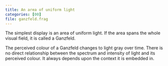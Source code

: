 ```yaml
---
title: An area of uniform light
categories: [00]
file: ganzfeld.frag
---
```

The simplest display is an area of uniform light.
If the area spans the whole visual field, it is called a Ganzfeld.

The perceived colour of a Ganzfeld changes to light gray over time.
There is no direct relationship between the spectrum and intensity of light and its perceived colour.
It always depends upon the context it is embedded in.

